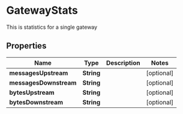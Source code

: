 

# GatewayStats

This is statistics for a single gateway

## Properties

| Name | Type | Description | Notes |
|------------ | ------------- | ------------- | -------------|
|**messagesUpstream** | **String** |  |  [optional] |
|**messagesDownstream** | **String** |  |  [optional] |
|**bytesUpstream** | **String** |  |  [optional] |
|**bytesDownstream** | **String** |  |  [optional] |



